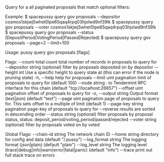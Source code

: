Query for a all paginated proposals that match optional filters:

Example:
$ spacepussy query gov proposals --depositor cosmos1skjwj5whet0lpe65qaq4rpq03hjxlwd9nf39lk
$ spacepussy query gov proposals --voter cosmos1skjwj5whet0lpe65qaq4rpq03hjxlwd9nf39lk
$ spacepussy query gov proposals --status (DepositPeriod|VotingPeriod|Passed|Rejected)
$ spacepussy query gov proposals --page=2 --limit=100

Usage:
  pussy query gov proposals [flags]

Flags:
      --count-total        count total number of records in proposals to query for
      --depositor string   (optional) filter by proposals deposited on by depositor
      --height int         Use a specific height to query state at (this can error if the node is pruning state)
  -h, --help               help for proposals
      --limit uint         pagination limit of proposals to query for (default 100)
      --node string        <host>:<port> to Tendermint RPC interface for this chain (default "tcp://localhost:26657")
      --offset uint        pagination offset of proposals to query for
  -o, --output string      Output format (text|json) (default "text")
      --page uint          pagination page of proposals to query for. This sets offset to a multiple of limit (default 1)
      --page-key string    pagination page-key of proposals to query for
      --reverse            results are sorted in descending order
      --status string      (optional) filter proposals by proposal status, status: deposit_period/voting_period/passed/rejected
      --voter string       (optional) filter by proposals voted on by voted

Global Flags:
      --chain-id string     The network chain ID
      --home string         directory for config and data (default "/.pussy")
      --log_format string   The logging format (json|plain) (default "plain")
      --log_level string    The logging level (trace|debug|info|warn|error|fatal|panic) (default "info")
      --trace               print out full stack trace on errors
